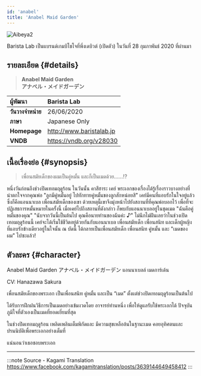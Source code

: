 ```yaml
---
id: 'anabel'
title: 'Anabel Maid Garden'
---
```


![Aibeya2](/img/visualnovel/preview/aibeya2.jpeg)

Barista Lab เป็นแบรนด์เกมบิโชโจที่พึ่งเดบิวต์ (เปิดตัว) ในวันที่ 28 กุมภาพันธ์ 2020 ที่ผ่านมา

## รายละเอียด {#details}

> **Anabel Maid Garden**  
> **アナベル・メイドガーデン**

| ผู้พัฒนา | Barista Lab |
| :---- | :---- |
| **วันวางจำหน่าย** | 26/06/2020 |
| **ภาษา** | Japanese Only |
| **Homepage** | http://www.baristalab.jp |
| **VNDB** | https://vndb.org/v28030 |

## เนื้อเรื่องย่อ {#synopsis}

> ‍‍‍‍‍‍เพื่อนสมัยเด็กของผมเป็นคู่หมั้น และก็เป็นเมดด้วย......!?

หนึ่งวันก่อนถึงช่วงปิดเทอมฤดูร้อน
ในวันนั้น คาสึฮาระ เคย์ พระเอกของเรื่องได้รู้เรื่องราวบางอย่างที่น่าตกใจจากคุณพ่อ
"ลูกมีคู่หมั้นอยู่ ไปทักทายคู่หมั้นของลูกสักหน่อยสิ"
เคย์มีคนที่แอบรักในใจอยู่แล้ว ซึ่งก็คือแอนนาเบล เพื่อนสมัยเด็กของเขา ด้วยเหตุนี้เขาจึงมุ่งหน้าไปยังสถานที่ที่คุณพ่อบอกไว้ เพื่อที่จะปฏิเสธการหมั้นหมายในครั้งนี้
เมื่อเคย์ไปถึงสถานที่ดังกล่าว ก็พบกับแอนนาเบลอยู่ในชุดเมด
"ฉันคือคู่หมั้นของคุณ"
"นับจากวันนี้เป็นต้นไป คุณคือนายท่านของฉันค่ะ ♪"
ไม่นึกไม่ฝันเลยว่าในช่วงเปิดเทอมฤดูร้อนนี้ เคย์จะได้เริ่มใช้ชีวิตอยู่ด้วยกันกับแอนนาเบล
เพื่อนสมัยเด็ก เพื่อนสนิท และเด็กผู้หญิงที่แอบรักข้างเดียวอยู่ในใจนั้น
ณ บัดนี้ ได้กลายเป็นเพื่อนสมัยเด็ก เพื่อนสนิท คู่หมั้น และ "เมดของผม" ไปซะแล้ว!

## ตัวละคร {#character}

Anabel Maid Garden
アナベル・メイドガーデン
แอนนาเบลล์ เมดการ์เด้น

CV: Hanazawa Sakura

เพื่อนสมัยเด็กของพระเอก เป็นเพื่อนสนิท คู่หมั้น
และเป็น “เมด” ตั้งแต่ช่วงปิดเทอมฤดูร้อนเป็นต้นไป

ได้รับการฝึกฝนวิธีการเป็นเมดอย่างเข้มงวดโดย
อาจารย์ท่านหนึ่ง เพื่อให้ดูแลรับใช้พระเอกได้
ปัจจุบันภูมิใจที่ตัวเองเป็นเมดที่ยอดเยี่ยมที่สุด

ในช่วงปิดเทอมฤดูร้อน เพลิดเพลินเต็มพิกัดและ
มีความสุขเหลือล้นในฐานะเมด คอยอุทิศตนและ
ปรนนิบัติเพื่อพระเอกอย่างเต็มที่

แน่นอนว่าเธอชอบพระเอก

---
:::note Source - Kagami Translation
https://www.facebook.com/kagamitranslation/posts/3639144649458412
:::